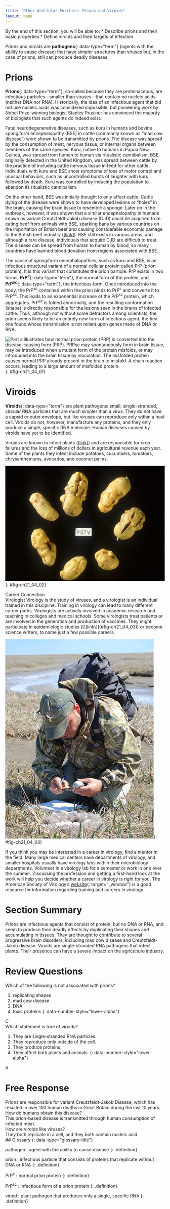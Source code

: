 ```yaml
---
title: "Other Acellular Entities: Prions and Viroids"
layout: page
---
```



<div data-type="abstract" markdown="1">
By the end of this section, you will be able to:
* Describe prions and their basic properties
* Define viroids and their targets of infection

</div>

Prions and viroids are **pathogens**{: data-type="term"} (agents with the ability to cause disease) that have simpler structures than viruses but, in the case of prions, still can produce deadly diseases.

# Prions

**Prions**{: data-type="term"}, so-called because they are proteinaceous, are infectious particles—smaller than viruses—that contain no nucleic acids (neither DNA nor RNA). Historically, the idea of an infectious agent that did not use nucleic acids was considered impossible, but pioneering work by Nobel Prize-winning biologist Stanley Prusiner has convinced the majority of biologists that such agents do indeed exist.

Fatal neurodegenerative diseases, such as kuru in humans and bovine spongiform encephalopathy (BSE) in cattle (commonly known as “mad cow disease”) were shown to be transmitted by prions. The disease was spread by the consumption of meat, nervous tissue, or internal organs between members of the same species. Kuru, native to humans in Papua New Guinea, was spread from human to human via ritualistic cannibalism. BSE, originally detected in the United Kingdom, was spread between cattle by the practice of including cattle nervous tissue in feed for other cattle. Individuals with kuru and BSE show symptoms of loss of motor control and unusual behaviors, such as uncontrolled bursts of laughter with kuru, followed by death. Kuru was controlled by inducing the population to abandon its ritualistic cannibalism.

On the other hand, BSE was initially thought to only affect cattle. Cattle dying of the disease were shown to have developed lesions or “holes” in the brain, causing the brain tissue to resemble a sponge. Later on in the outbreak, however, it was shown that a similar encephalopathy in humans known as variant Creutzfeldt-Jakob disease (CJD) could be acquired from eating beef from animals with BSE, sparking bans by various countries on the importation of British beef and causing considerable economic damage to the British beef industry ([\[link\]](#fig-ch21_04_01)). BSE still exists in various areas, and although a rare disease, individuals that acquire CJD are difficult to treat. The disease can be spread from human to human by blood, so many countries have banned blood donation from regions associated with BSE.

The cause of spongiform encephalopathies, such as kuru and BSE, is an infectious structural variant of a normal cellular protein called PrP (prion protein). It is this variant that constitutes the prion particle. PrP exists in two forms, **PrP<sup>c</sup>**{: data-type="term"}, the normal form of the protein, and **PrP<sup>sc</sup>**{: data-type="term"}, the infectious form. Once introduced into the body, the PrP<sup>sc </sup>contained within the prion binds to PrP<sup>c </sup>and converts it to PrP<sup>sc</sup>. This leads to an exponential increase of the PrP<sup>sc</sup> protein, which aggregates. PrP<sup>sc </sup>is folded abnormally, and the resulting conformation (shape) is directly responsible for the lesions seen in the brains of infected cattle. Thus, although not without some detractors among scientists, the prion seems likely to be an entirely new form of infectious agent, the first one found whose transmission is not reliant upon genes made of DNA or RNA.

 ![Part a illustrates how normal prion protein (PRP) is converted into the disease-causing form (PRP). PRPsc may spontaneously form in brain tissue, may be introduced when a mutant form of the protein misfolds, or may introduced into the brain tissue by inoculation. The misfolded protein causes normal PRP already present in the brain to misfold. A chain reaction occurs, leading to a large amount of misfolded protein.](../resources/Figure_21_04_01ab.jpg "(a) Endogenous normal prion protein (PrPc) is converted into the disease-causing form (PrPsc) when it encounters this variant form of the protein. PrPsc may arise spontaneously in brain tissue, especially if a mutant form of the protein is present, or it may occur via the spread of misfolded prions consumed in food into brain tissue. (b) This prion-infected brain tissue, visualized using light microscopy, shows the vacuoles that give it a spongy texture, typical of transmissible spongiform encephalopathies. (credit b: modification of work by Dr. Al Jenny, USDA APHIS; scale-bar data from Matt Russell)"){: #fig-ch21_04_01}

# Viroids

**Viroids**{: data-type="term"} are plant pathogens: small, single-stranded, circular RNA particles that are much simpler than a virus. They do not have a capsid or outer envelope, but like viruses can reproduce only within a host cell. Viroids do not, however, manufacture any proteins, and they only produce a single, specific RNA molecule. Human diseases caused by viroids have yet to be identified.

Viroids are known to infect plants ([\[link\]](#fig-ch21_04_02)) and are responsible for crop failures and the loss of millions of dollars in agricultural revenue each year. Some of the plants they infect include potatoes, cucumbers, tomatoes, chrysanthemums, avocados, and coconut palms.

 ![The photo shows shriveled, cracked potatoes.](../resources/Figure_21_04_02.jpg "These potatoes have been infected by the potato spindle tuber viroid (PSTV), which is typically spread when infected knives are used to cut healthy potatoes, which are then planted. (credit: Pamela Roberts, University of Florida Institute of Food and Agricultural Sciences, USDA ARS)"){: #fig-ch21_04_02}

<div data-type="note" data-has-label="true" class="note career" data-label="" markdown="1">
<div data-type="title" class="title">
Career Connection
</div>
<span data-type="title">Virologist</span> Virology is the study of viruses, and a virologist is an individual trained in this discipline. Training in virology can lead to many different career paths. Virologists are actively involved in academic research and teaching in colleges and medical schools. Some virologists treat patients or are involved in the generation and production of vaccines. They might participate in epidemiologic studies ([\[link\]](#fig-ch21_04_03)) or become science writers, to name just a few possible careers.

![This photo shows a scientist in a field, measuring the length of an egg.](../resources/Figure_21_04_03.jpg "This virologist is engaged in fieldwork, sampling eggs from this nest for avian influenza. (credit: Don Becker, USGS EROS, U.S. Fish and Wildlife Service)"){: #fig-ch21_04_03}


If you think you may be interested in a career in virology, find a mentor in the field. Many large medical centers have departments of virology, and smaller hospitals usually have virology labs within their microbiology departments. Volunteer in a virology lab for a semester or work in one over the summer. Discussing the profession and getting a first-hand look at the work will help you decide whether a career in virology is right for you. The American Society of Virology’s [website][1]{: target="_window"} is a good resource for information regarding training and careers in virology.



</div>

# Section Summary

Prions are infectious agents that consist of protein, but no DNA or RNA, and seem to produce their deadly effects by duplicating their shapes and accumulating in tissues. They are thought to contribute to several progressive brain disorders, including mad cow disease and Creutzfeldt-Jakob disease. Viroids are single-stranded RNA pathogens that infect plants. Their presence can have a severe impact on the agriculture industry.

# Review Questions

<div data-type="exercise" class="exercise">
<div data-type="problem" class="problem" markdown="1">
Which of the following is not associated with prions?

1.  replicating shapes
2.  mad cow disease
3.  DNA
4.  toxic proteins
{: data-number-style="lower-alpha"}

</div>
<div data-type="solution" class="solution" markdown="1">
C

</div>
</div>

<div data-type="exercise" class="exercise">
<div data-type="problem" class="problem" markdown="1">
Which statement is true of viroids?

1.  They are single-stranded RNA particles.
2.  They reproduce only outside of the cell.
3.  They produce proteins.
4.  They affect both plants and animals.
{: data-number-style="lower-alpha"}

</div>
<div data-type="solution" class="solution" markdown="1">
A

</div>
</div>

# Free Response

<div data-type="exercise" class="exercise">
<div data-type="problem" class="problem" markdown="1">
Prions are responsible for variant Creutzfeldt-Jakob Disease, which has resulted in over 100 human deaths in Great Britain during the last 10 years. How do humans obtain this disease?

</div>
<div data-type="solution" class="solution" markdown="1">
This prion-based disease is transmitted through human consumption of infected meat.

</div>
</div>

<div data-type="exercise" class="exercise">
<div data-type="problem" class="problem" markdown="1">
How are viroids like viruses?

</div>
<div data-type="solution" class="solution" markdown="1">
They both replicate in a cell, and they both contain nucleic acid.

</div>
</div>

<div data-type="glossary" markdown="1">
## Glossary
{: data-type="glossary-title"}

pathogen
: agent with the ability to cause disease
{: .definition}

prion
: infectious particle that consists of proteins that replicate without DNA or RNA
{: .definition}

PrP<sup>c</sup>
: normal prion protein
{: .definition}

PrP<sup>sc</sup>
: infectious form of a prion protein
{: .definition}

viroid
: plant pathogen that produces only a single, specific RNA
{: .definition}

</div>



[1]: http://openstaxcollege.org/l/asv
